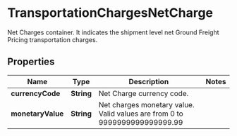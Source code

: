 

# TransportationChargesNetCharge

Net Charges container. It indicates the shipment level net Ground Freight Pricing transportation charges.

## Properties

| Name | Type | Description | Notes |
|------------ | ------------- | ------------- | -------------|
|**currencyCode** | **String** | Net Charge currency code. |  |
|**monetaryValue** | **String** | Net charges monetary value.  Valid values are from 0 to 9999999999999999.99 |  |



